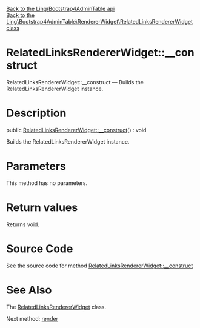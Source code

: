 [Back to the Ling/Bootstrap4AdminTable api](https://github.com/lingtalfi/Bootstrap4AdminTable/blob/master/doc/api/Ling/Bootstrap4AdminTable.md)<br>
[Back to the Ling\Bootstrap4AdminTable\RendererWidget\RelatedLinksRendererWidget class](https://github.com/lingtalfi/Bootstrap4AdminTable/blob/master/doc/api/Ling/Bootstrap4AdminTable/RendererWidget/RelatedLinksRendererWidget.md)


RelatedLinksRendererWidget::__construct
================



RelatedLinksRendererWidget::__construct — Builds the RelatedLinksRendererWidget instance.




Description
================


public [RelatedLinksRendererWidget::__construct](https://github.com/lingtalfi/Bootstrap4AdminTable/blob/master/doc/api/Ling/Bootstrap4AdminTable/RendererWidget/RelatedLinksRendererWidget/__construct.md)() : void




Builds the RelatedLinksRendererWidget instance.




Parameters
================

This method has no parameters.


Return values
================

Returns void.








Source Code
===========
See the source code for method [RelatedLinksRendererWidget::__construct](https://github.com/lingtalfi/Bootstrap4AdminTable/blob/master/RendererWidget/RelatedLinksRendererWidget.php#L30-L34)


See Also
================

The [RelatedLinksRendererWidget](https://github.com/lingtalfi/Bootstrap4AdminTable/blob/master/doc/api/Ling/Bootstrap4AdminTable/RendererWidget/RelatedLinksRendererWidget.md) class.

Next method: [render](https://github.com/lingtalfi/Bootstrap4AdminTable/blob/master/doc/api/Ling/Bootstrap4AdminTable/RendererWidget/RelatedLinksRendererWidget/render.md)<br>

